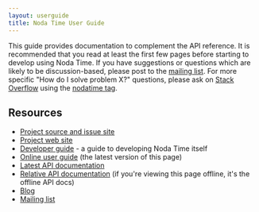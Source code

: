 ```yaml
---
layout: userguide
title: Noda Time User Guide
---
```


This guide provides documentation to complement the API reference.
It is recommended that you read at least the first few pages before
starting to develop using Noda Time. If you have suggestions or
questions which are likely to be discussion-based, please post to
the [mailing list][2]. For more specific "How do I solve problem X?"
questions, please ask on [Stack Overflow][so] using the [nodatime tag][so-tag].

Resources
---------

- [Project source and issue site][home]
- [Project web site][web]
- [Developer guide][] - a guide to developing Noda Time itself
- [Online user guide][4] (the latest version of this page)
- [Latest API documentation][5]
- [Relative API documentation][6] (if you're viewing this page
offline, it's the offline API docs)
- [Blog][1]
- [Mailing list][2]

[1]: http://noda-time.blogspot.com
[2]: http://groups.google.com/group/noda-time
[home]: http://noda-time.googlecode.com
[web]: http://nodatime.org
[4]: http://nodatime.org/unstable/userguide/
[5]: http://nodatime.org/unstable/api/Index.aspx
[6]: ../api/Index.html
[Developer guide]: http://nodatime.org/unstable/developer/
[so]: http://stackoverflow.com
[so-tag]: http://stackoverflow.com/questions/tagged/nodatime
